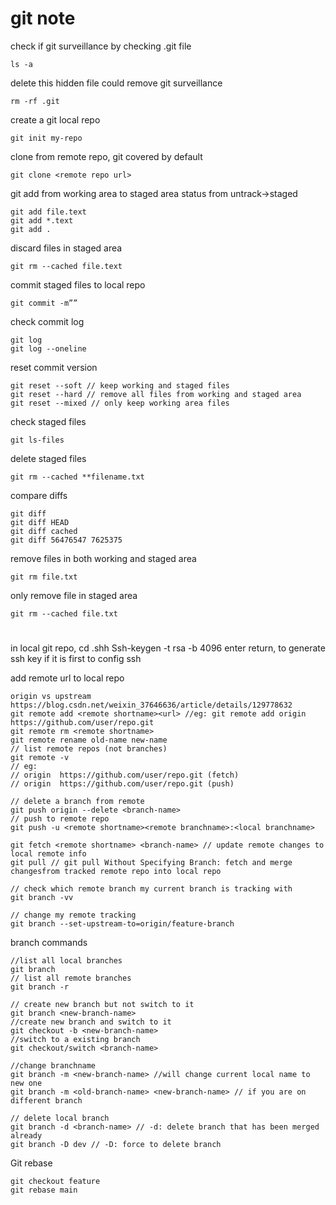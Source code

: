 # git note

check if git surveillance by checking .git file
```git
ls -a
```
delete this hidden file could remove git surveillance
```git
rm -rf .git
```
create a git local repo
```git
git init my-repo
```
clone from remote repo, git covered by default
```git
git clone <remote repo url>
```
git add from working area to staged area
status from untrack->staged
```git
git add file.text 
git add *.text
git add .
```
discard files in staged area
```git
git rm --cached file.text
```
commit staged files to local repo
```git
git commit -m”” 
```
check commit log
```git
git log
git log --oneline
```
reset commit version
```git
git reset --soft // keep working and staged files
git reset --hard // remove all files from working and staged area
git reset --mixed // only keep working area files
```
check staged files
```git
git ls-files
```
delete staged files
```git
git rm --cached **filename.txt
```
compare diffs
```git
git diff
git diff HEAD
git diff cached
git diff 56476547 7625375
```
remove files in both working and staged area
```git
git rm file.txt
```
only remove file in staged area
```git
git rm --cached file.txt
```
#
in local git repo,  cd .shh
Ssh-keygen -t rsa -b 4096
enter return, to generate ssh key if it is first to config ssh

add remote url to local repo
```git
origin vs upstream
https://blog.csdn.net/weixin_37646636/article/details/129778632
git remote add <remote shortname><url> //eg: git remote add origin https://github.com/user/repo.git
git remote rm <remote shortname>
git remote rename old-name new-name
// list remote repos (not branches)
git remote -v
// eg:
// origin  https://github.com/user/repo.git (fetch)
// origin  https://github.com/user/repo.git (push)

// delete a branch from remote
git push origin --delete <branch-name>
// push to remote repo
git push -u <remote shortname><remote branchname>:<local branchname>

git fetch <remote shortname> <branch-name> // update remote changes to local remote info
git pull // git pull Without Specifying Branch: fetch and merge changesfrom tracked remote repo into local repo

// check which remote branch my current branch is tracking with
git branch -vv

// change my remote tracking
git branch --set-upstream-to=origin/feature-branch
```

branch commands
```git
//list all local branches
git branch
// list all remote branches
git branch -r

// create new branch but not switch to it
git branch <new-branch-name>
//create new branch and switch to it
git checkout -b <new-branch-name>
//switch to a existing branch
git checkout/switch <branch-name>

//change branchname
git branch -m <new-branch-name> //will change current local name to new one
git branch -m <old-branch-name> <new-branch-name> // if you are on different branch

// delete local branch
git branch -d <branch-name> // -d: delete branch that has been merged already
git branch -D dev // -D: force to delete branch

```
Git rebase
```git
git checkout feature
git rebase main
```
